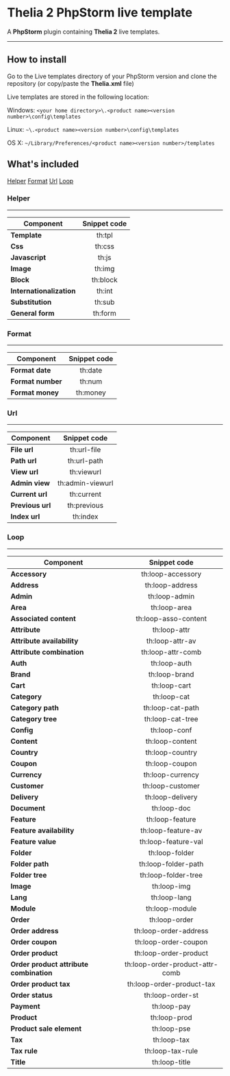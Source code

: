 Thelia 2 PhpStorm live template
=======
A **PhpStorm** plugin containing **Thelia 2** live templates.

----------

## How to install ##
Go to the Live templates directory of your PhpStorm version and clone the repository (or copy/paste the **Thelia.xml** file)

Live templates are stored in the following location:

Windows: `<your home directory>\.<product name><version number>\config\templates`

Linux: `~\.<product name><version number>\config\templates`

OS X: `~/Library/Preferences/<product name><version number>/templates`

## What's included ##
[Helper](#helper)
[Format](#format)
[Url](#url)
[Loop](#loop)

### Helper


----------
| Component                      | Snippet code                   |
|------------------------------- | :-----------------------------:|
| **Template** | th:tpl |
| **Css** | th:css |
| **Javascript** | th:js |
| **Image** | th:img |
| **Block** | th:block |
| **Internationalization** | th:int |
| **Substitution** | th:sub |
| **General form** | th:form |

### Format


----------
| Component                      | Snippet code                   |
|------------------------------- | :-----------------------------:|
| **Format date** | th:date |
| **Format number** | th:num |
| **Format money** | th:money |

### Url


----------
| Component                      | Snippet code                   |
|------------------------------- | :-----------------------------:|
| **File url** | th:url-file |
| **Path url** | th:url-path |
| **View url** | th:viewurl |
| **Admin view** | th:admin-viewurl |
| **Current url** | th:current |
| **Previous url** | th:previous |
| **Index url** | th:index |

### Loop


----------
| Component                      | Snippet code                   |
|------------------------------- | :-----------------------------:|
| **Accessory** | th:loop-accessory |
| **Address** | th:loop-address |
| **Admin** | th:loop-admin |
| **Area** | th:loop-area |
| **Associated content** | th:loop-asso-content |
| **Attribute** | th:loop-attr |
| **Attribute availability** | th:loop-attr-av |
| **Attribute combination** | th:loop-attr-comb |
| **Auth**| th:loop-auth |
| **Brand**| th:loop-brand |
| **Cart**| th:loop-cart |
| **Category**| th:loop-cat |
| **Category path**| th:loop-cat-path |
| **Category tree**| th:loop-cat-tree |
| **Config**| th:loop-conf |
| **Content**| th:loop-content |
| **Country**| th:loop-country |
| **Coupon** | th:loop-coupon |
| **Currency** | th:loop-currency |
| **Customer** | th:loop-customer |
| **Delivery** | th:loop-delivery |
| **Document** | th:loop-doc |
| **Feature** | th:loop-feature |
| **Feature availability** | th:loop-feature-av |
| **Feature value** | th:loop-feature-val |
| **Folder** | th:loop-folder |
| **Folder path** | th:loop-folder-path |
| **Folder tree** | th:loop-folder-tree |
| **Image** | th:loop-img |
| **Lang** | th:loop-lang |
| **Module** | th:loop-module |
| **Order** | th:loop-order |
| **Order address** | th:loop-order-address |
| **Order coupon** | th:loop-order-coupon |
| **Order product** | th:loop-order-product |
| **Order product attribute combination** | th:loop-order-product-attr-comb |
| **Order product tax** | th:loop-order-product-tax |
| **Order status** | th:loop-order-st |
| **Payment** | th:loop-pay |
| **Product** | th:loop-prod |
| **Product sale element** | th:loop-pse |
| **Tax** | th:loop-tax |
| **Tax rule** | th:loop-tax-rule |
| **Title** | th:loop-title |